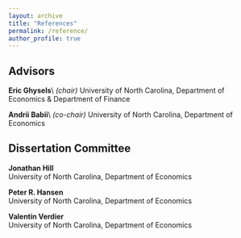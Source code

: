 ```yaml
---
layout: archive
title: "References"
permalink: /reference/
author_profile: true
---
```


## Advisors

**Eric Ghysels**\ *(chair)*
University of North Carolina, Department of Economics & Department of Finance

**Andrii Babii**\ *(co-chair)*
University of North Carolina, Department of Economics

## Dissertation Committee

**Jonathan Hill**\
University of North Carolina, Department of Economics

**Peter R. Hansen**\
University of North Carolina, Department of Economics

**Valentin Verdier**\
University of North Carolina, Department of Economics
